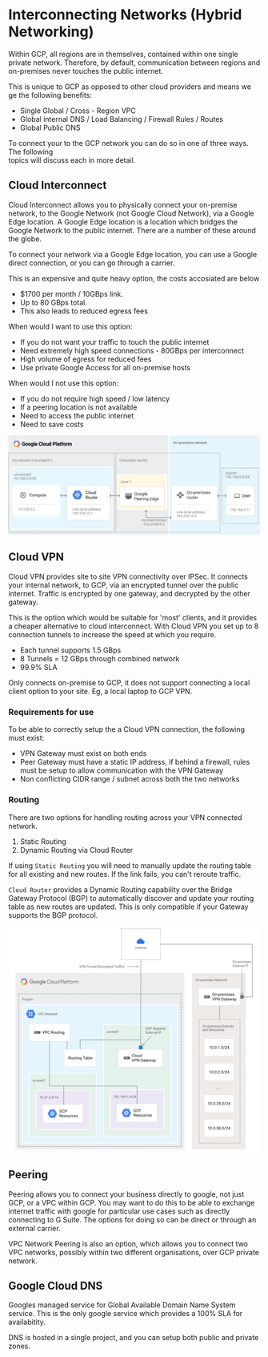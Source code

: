 # Interconnecting Networks (Hybrid Networking)

Within GCP, all regions are in themselves, contained within one single private
network. Therefore, by default, communication between regions and on-premises
never touches the public internet.

This is unique to GCP as opposed to other cloud providers and means we ge the
following benefits: 

  * Single Global / Cross - Region VPC 
  * Global internal DNS / Load Balancing / Firewall Rules / Routes
  * Global Public DNS

To connect your to the GCP network you can do so in one of three ways. The following  
topics will discuss each in more detail.

## Cloud Interconnect

Cloud Interconnect allows you to physically connect your on-premise network,
to the Google Network (not Google Cloud Network), via a Google Edge location.
A Google Edge location is a location which bridges the Google Network to the 
public internet. There are a number of these around the globe.

To connect your network via a Google Edge location, you can use a Google direct 
connection, or you can go through a carrier.

This is an expensive and quite heavy option, the costs accosiated are below
  * $1700 per month / 10GBps link.
  * Up to 80 GBps total.
  * This also leads to reduced egress fees 

When would I want to use this option:
  * If you do not want your traffic to touch the public internet
  * Need extremely high speed connections - 80GBps per interconnect
  * High volume of egress for reduced fees
  * Use private Google Access for all on-premise hosts

When would I not use this option:
  * If you do not require high speed / low latency
  * If a peering location is not available
  * Need to access the public internet
  * Need to save costs

![Cloud Interconnect](./cloud-architect/assets/008-cloud-interconnect.png)

## Cloud VPN

Cloud VPN provides site to site VPN connectivity over IPSec. It connects your
internal network, to GCP, via an encrypted tunnel over the public internet.
Traffic is encrypted by one gateway, and decrypted by the other gateway.

This is the option which would be suitable for 'most' clients, and it provides 
a cheaper alternative to cloud interconnect. With Cloud VPN you set up to 8
connection tunnels to increase the speed at which you require.
  * Each tunnel supports 1.5 GBps
  * 8 Tunnels = 12 GBps through combined network
  * 99.9% SLA

Only connects on-premise to GCP, it does not support connecting a local client
option to your site. Eg, a local laptop to GCP VPN.

### Requirements for use

To be able to correctly setup the a Cloud VPN connection, the following must 
exist:
  * VPN Gateway must exist on both ends
  * Peer Gateway must have a static IP address, if behind a firewall, rules
    must be setup to allow communication with the VPN Gateway
  * Non conflicting CIDR range / subnet across both the two networks

### Routing

There are two options for handling routing across your VPN connected network.
  1. Static Routing
  2. Dynamic Routing via Cloud Router

If using `Static Routing` you will need to manually update the routing table
for all existing and new routes. If the link fails, you can't reroute traffic.

`Cloud Router` provides a Dynamic Routing capability over the Bridge Gateway
Protocol (BGP) to automatically discover and update your routing table as new
routes are updated. This is only compatible if your Gateway supports the BGP
protocol.

![Cloud VPN](./cloud-architect/../assets/008-cloud-vpn.png)

## Peering 

Peering allows you to connect your business directly to google, not just GCP, or
a VPC within GCP. You may want to do this to be able to exchange internet 
traffic with google for particular use cases such as directly connecting to 
G Suite. The options for doing so can be direct or through an external carrier.

VPC Network Peering is also an option, which allows you to connect two VPC 
networks, possibly within two different organisations, over GCP private network. 

## Google Cloud DNS

Googles managed service for Global Available Domain Name System service. This 
is the only google service which provides a 100% SLA for availabitity.

DNS is hosted in a single project, and you can setup both public and private 
zones.
